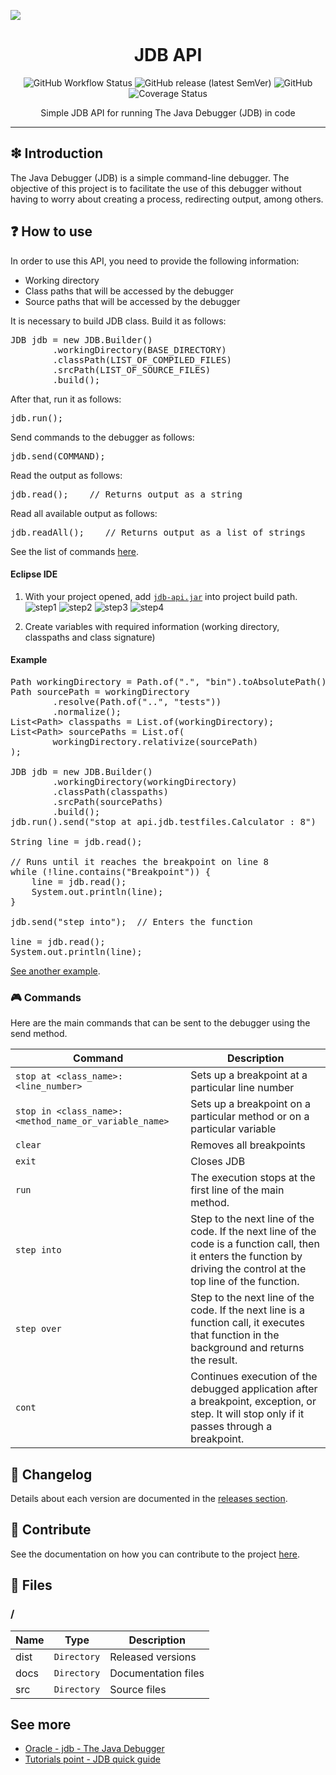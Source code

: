 
![](https://raw.githubusercontent.com/williamniemiec/jdb-api/master/docs/img/logo/logo.jpg?raw=true)

<h1 align='center'>JDB API</h1>

<p align="center">
	<img alt="GitHub Workflow Status" src="https://img.shields.io/github/workflow/status/williamniemiec/jdb-api/Java%20CI%20with%20Maven">
	<img alt="GitHub release (latest SemVer)" src="https://img.shields.io/github/v/release/williamniemiec/jdb-api">
	<img alt="GitHub" src="https://img.shields.io/github/license/williamniemiec/jdb-api">
	<img src='https://coveralls.io/repos/github/williamniemiec/jdb-	api/badge.svg?branch=v1.x' alt='Coverage Status' />

</p>

<p align='center'>Simple JDB API for running The Java Debugger (JDB) in code</p>

<hr />

## ❇ Introduction
The Java Debugger (JDB) is a simple command-line debugger. The objective of this project is to facilitate the use of this debugger without having to worry about creating a process, redirecting output, among others.

## ❓ How to use
In order to use this API, you need to provide the following information:
* Working directory
* Class paths that will be accessed by the debugger
* Source paths that will be accessed by the debugger

It is necessary to build JDB class. Build it as follows:
<pre>
JDB jdb = new JDB.Builder()
		.workingDirectory(BASE_DIRECTORY)
		.classPath(LIST_OF_COMPILED_FILES)
		.srcPath(LIST_OF_SOURCE_FILES)
		.build();
</pre>

After that, run it as follows:
<pre>
jdb.run();
</pre>

Send commands to the debugger as follows:
<pre>
jdb.send(COMMAND);
</pre>

Read the output as follows:
<pre>
jdb.read();    // Returns output as a string
</pre>

Read all available output as follows:
<pre>
jdb.readAll();    // Returns output as a list of strings
</pre>

See the list of commands [here](#commands).

#### Eclipse IDE
1) With your project opened, add [`jdb-api.jar`](https://github.com/williamniemiec/jdb-api/releases/) into project build path.
![step1](https://raw.githubusercontent.com/williamniemiec/jdb-api/master/docs/img/how-to-use/step1.png?raw=true)
![step2](https://raw.githubusercontent.com/williamniemiec/jdb-api/master/docs/img/how-to-use/step2.png?raw=true)
![step3](https://raw.githubusercontent.com/williamniemiec/jdb-api/master/docs/img/how-to-use/step3.png?raw=true)
![step4](https://raw.githubusercontent.com/williamniemiec/jdb-api/master/docs/img/how-to-use/step4.png?raw=true)

2) Create variables with required information (working directory, classpaths and class signature)

#### Example
<pre>
Path workingDirectory = Path.of(".", "bin").toAbsolutePath().normalize();
Path sourcePath = workingDirectory
		.resolve(Path.of("..", "tests"))
		.normalize();
List&lt;Path> classpaths = List.of(workingDirectory);
List&lt;Path> sourcePaths = List.of(
		workingDirectory.relativize(sourcePath)
);
		
JDB jdb = new JDB.Builder()
		.workingDirectory(workingDirectory)
		.classPath(classpaths)
		.srcPath(sourcePaths)
		.build();
jdb.run().send("stop at api.jdb.testfiles.Calculator : 8")

String line = jdb.read();

// Runs until it reaches the breakpoint on line 8
while (!line.contains("Breakpoint")) {
	line = jdb.read();
	System.out.println(line);
}

jdb.send("step into");	// Enters the function

line = jdb.read();
System.out.println(line);
</pre>

[See another example](https://github.com/williamniemiec/jdb-api/blob/master/tests/api/jdb/JDBTest.java).

### <a name="commands"></a> 🎮 Commands
Here are the main commands that can be sent to the debugger using the send method.

|        Command 	| Description|
|----------------|-------------------------------|
|`stop at <class_name>:<line_number>`|Sets up a breakpoint at a particular line number|
|`stop in <class_name>:<method_name_or_variable_name>`|Sets up a breakpoint on a particular method or on a particular variable|
|`clear`|Removes all breakpoints|
|`exit`|Closes JDB|
|`run`|The execution stops at the first line of the main method.|
|`step into`|Step to the next line of the code. If the next line of the code is a function call, then it enters the function by driving the control at the top line of the function.|
|`step over`|Step to the next line of the code. If the next line is a function call, it executes that function in the background and returns the result.|
|`cont`|Continues execution of the debugged application after a breakpoint, exception, or step. It will stop only if it passes through a breakpoint.|

## 🚩 Changelog
Details about each version are documented in the [releases section](https://github.com/williamniemiec/jdb-api/releases).

## 🤝 Contribute
See the documentation on how you can contribute to the project [here](https://github.com/williamniemiec/jdb-api/blob/master/CONTRIBUTING.md).

## 📁 Files
### /
|        Name 	|Type|Description|
|----------------|-------------------------------|-----------------------------|
|dist |`Directory`|Released versions|
|docs |`Directory`|Documentation files|
|src     |`Directory`| Source files |

## See more
* [Oracle - jdb - The Java Debugger](https://docs.oracle.com/javase/7/docs/technotes/tools/windows/jdb.html)
* [Tutorials point - JDB quick guide](https://www.tutorialspoint.com/jdb/jdb_quick_guide.htm)

